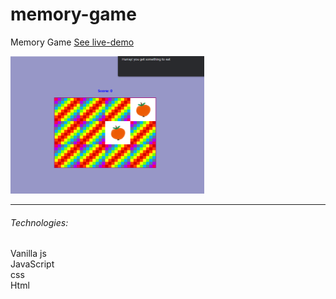 # memory-game
 
 Memory Game 
[See live-demo](https://cleverttech.github.io/memory-game/)

<img src="https://github.com/Cleverttech/memory-game/blob/main/images/demo.PNG" alt="demo-Image" margin="auto 0px" width="310" height="220"/>
<hr>

###### Technologies: 

Vanilla js <br>
JavaScript <br>
css <br>
Html
